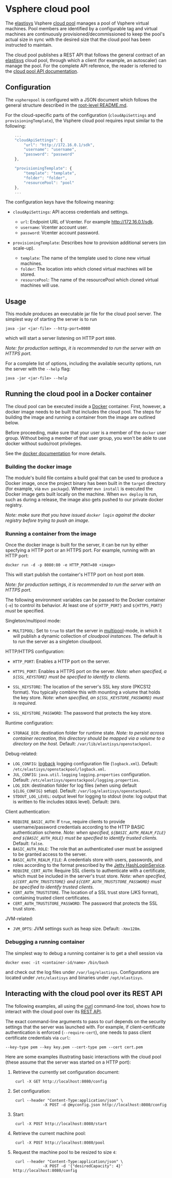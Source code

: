 # Vsphere cloud pool

The [elastisys](http://elastisys.com/) Vsphere
[cloud pool](http://cloudpoolrestapi.readthedocs.org/en/latest/)
manages a pool of Vsphere virtual machines. Pool members are identified by a
configurable tag and virtual machines are continuously provisioned/decommissioned to
keep the pool's actual size in sync with the desired size that the cloud
pool has been instructed to maintain.

The cloud pool publishes a REST API that follows the general contract of an
[elastisys](http://elastisys.com/) cloud pool, through which
a client (for example, an autoscaler) can manage the pool. For the complete API
reference, the reader is referred to the
[cloud pool API documentation](http://cloudpoolrestapi.readthedocs.org/en/latest/).



## Configuration
The `vspherepool` is configured with a JSON document which follows the general
structure described in the [root-level README.md](../README.md).

For the cloud-specific parts of the configuration (`cloudApiSettings`
and `provisioningTemplate`), the Vsphere cloud pool requires input similar
to the following:

```javascript
    ...
    "cloudApiSettings": {
        "url": "http://172.16.0.1/sdk",
        "username": "username",
        "password": "password"
    },

    "provisioningTemplate": {
        "template": "template",
        "folder": "folder",
        "resourcePool": "pool"
    },
	...
```



The configuration keys have the following meaning:

- `cloudApiSettings`: API access credentials and settings.
    - `url`: Endpoint URL of Vcenter. For example http://172.16.0.1/sdk.
    - `username`: Vcenter account user.
    - `password`: Vcenter account password.

- `provisioningTemplate`: Describes how to provision additional servers (on scale-up).
    - `template`: The name of the template used to clone new virtual machines.
    - `folder`: The location into which cloned virtual machines will be stored.
    - `resourcePool`: The name of the resourcePool which cloned virtual machines will use.



## Usage
This module produces an executable jar file for the cloud pool server.
The simplest way of starting the server is to run

    java -jar <jar-file> --http-port=8080

which will start a server listening on HTTP port `8080`.

*Note: for production settings, it is recommended to run the server with an HTTPS port.*

For a complete list of options, including the available security options,
run the server with the `--help` flag:

    java -jar <jar-file> --help



## Running the cloud pool in a Docker container
The cloud pool can be executed inside a
[Docker](https://www.docker.com/) container. First, however, a docker image
needs to be built that includes the cloud pool. The steps for building
the image and running a container from the image are outlined below.

Before proceeding, make sure that your user is a member of the `docker` user group.
Without being a member of that user group, you won't be able to use docker without
 sudo/root privileges.

See the [docker documentation](https://docs.docker.com/installation/ubuntulinux/#giving-non-root-access) 
for more details.



### Building the docker image
The module's build file contains a build goal that can be used to produce a
Docker image, once the project binary has been built in the `target`
directory (for example, via `mvn package`). Whenever `mvn install` is
executed the Docker image gets built locally on the machine. When
`mvn deploy` is run, such as during a release, the image also gets
pushed to our private docker registry.

*Note: make sure that you have issued `docker login` against the docker registry before trying to push an image.*



### Running a container from the image
Once the docker image is built for the server, it can be run by either
specfying a HTTP port or an HTTPS port. For example, running with an HTTP port:

    docker run -d -p 8080:80 -e HTTP_PORT=80 <image>

This will start publish the container's HTTP port on host port `8080`.

*Note: for production settings, it is recommended to run the server with an HTTPS port.*

The following environment variables can be passed to the Docker container (`-e`)
to control its behavior. At least one of `${HTTP_PORT}` and `${HTTPS_PORT}`
_must_ be specified.

Singleton/multipool mode:

  - `MULTIPOOL`: Set to `true` to start the server in [multipool](../multipool/README.md)-mode,
    in which it will publish a dynamic collection of *cloudpool instances*.
    The default is to run the server as a singleton cloudpool.

HTTP/HTTPS configuration:

  - `HTTP_PORT`: Enables a HTTP port on the server.  

  - `HTTPS_PORT`: Enables a HTTPS port on the server.
    *Note: when specified, a `${SSL_KEYSTORE}` must be specified to identify to clients.*

  - `SSL_KEYSTORE`: The location of the server's SSL key store (PKCS12 format).
     You typically combine this with mounting a volume that holds the key store.
	 *Note: when specified, an `${SSL_KEYSTORE_PASSWORD}` must is required.*

  - `SSL_KEYSTORE_PASSWORD`: The password that protects the key store.  

Runtime configuration:

  - `STORAGE_DIR`: destination folder for runtime state.
    *Note: to persist across container recreation, this directory should be 
	mapped via a volume to a directory on the host.*
    Default: `/var/lib/elastisys/openstackpool`.


Debug-related:

  - `LOG_CONFIG`: [logback](http://logback.qos.ch/manual/configuration.html)
    logging configuration file (`logback.xml`).
    Default: `/etc/elastisys/openstackpool/logback.xml`.
  - `JUL_CONFIG`: `java.util.logging` `logging.properties` configuration.
    Default: `/etc/elastisys/openstackpool/logging.properties`.
  - `LOG_DIR`: destination folder for log files (when using default
    `${LOG_CONFIG}` setup).
    Default: `/var/log/elastisys/openstackpool`.
  - `STDOUT_LOG_LEVEL`: output level for logging to stdout (note: log output 
    that is written to file includes `DEBUG` level).
    Default: `INFO`.

Client authentication:

  - `REQUIRE_BASIC_AUTH`: If `true`, require clients to provide username/password
    credentials according to the HTTP BASIC authentication scheme.
    *Note: when specified, `${BASIC_AUTH_REALM_FILE}` and `${BASIC_AUTH_ROLE}` must be specified to identify trusted clients.*  
	Default: `false`.
  - `BASIC_AUTH_ROLE`: The role that an authenticated user must be assigned to be granted access to the server.  
  - `BASIC_AUTH_REALM_FILE`: A credentials store with users, passwords, and
    roles according to the format prescribed by the [Jetty HashLoginService](http://www.eclipse.org/jetty/documentation/9.2.6.v20141205/configuring-security-authentication.html#configuring-login-service).  
  - `REQUIRE_CERT_AUTH`: Require SSL clients to authenticate with a certificate,
    which must be included in the server's trust store.
    *Note: when specified, `${CERT_AUTH_TRUSTSTORE}` and `${CERT_AUTH_TRUSTSTORE_PASSWORD}` must be specified to identify trusted clients.*  	
  - `CERT_AUTH_TRUSTSTORE`. The location of a SSL trust store (JKS format), containing trusted client certificates.
  - `CERT_AUTH_TRUSTSTORE_PASSWORD`: The password that protects the SSL trust store.

JVM-related:

  - `JVM_OPTS`: JVM settings such as heap size. Default: `-Xmx128m`.




### Debugging a running container
The simplest way to debug a running container is to get a shell session via
  
    docker exec -it <container-id/name> /bin/bash

and check out the log files under `/var/log/elastisys`. Configurations are
located under `/etc/elastisys` and binaries under `/opt/elastisys`.



## Interacting with the cloud pool over its REST API
The following examples, all using the [curl](http://en.wikipedia.org/wiki/CURL) 
command-line tool, shows how to interact with the cloud pool over its
[REST API](http://cloudpoolrestapi.readthedocs.org/en/latest/).

The exact command-line arguments to pass to curl depends on the security
settings that the server was launched with. For example, if client-certificate
authentication is enforced (`--require-cert`), one needs to pass client 
certificate credentials via `curl`: 

    --key-type pem --key key.pem --cert-type pem --cert cert.pem

Here are some examples illustrating basic interactions with the cloud pool
(these assume that the server was started on a HTTP port):


1. Retrieve the currently set configuration document:

        curl -X GET http://localhost:8080/config
    

2. Set configuration:

        curl --header "Content-Type:application/json" \
                    -X POST -d @myconfig.json http://localhost:8080/config


3. Start:

        curl -X POST http://localhost:8080/start


4. Retrieve the current machine pool:

        curl -X POST http://localhost:8080/pool

5. Request the machine pool to be resized to size ``4``:

        curl --header "Content-Type:application/json" \
                    -X POST -d '{"desiredCapacity": 4}' http://localhost:8080/config

